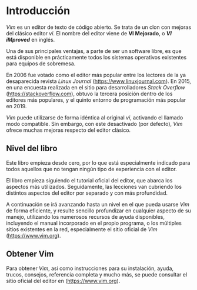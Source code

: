 # Introducción

*Vim* es un editor de texto de código abierto. Se trata de un clon con mejoras del clásico editor *vi*. El nombre del editor viene de **VI Mejorado**, o ***VI iMproved*** en inglés.

Una de sus principales ventajas, a parte de ser un software libre, es que está disponible en prácticamente todos los sistemas operativos existentes para equipos de sobremesa.

En 2006 fue votado como el editor más popular entre los lectores de la ya desaparecida revista *Linux Journal* (<https://www.linuxjournal.com>). En 2015, en una encuesta realizada en el sitio para desarrolladores *Stack Overflow* (<https://stackoverflow.com>), obtuvo la tercera posición dentro de los editores más populares, y el quinto entorno de programación más popular en 2019.

*Vim* puede utilizarse de forma idéntica al original *vi*, activando el llamado modo compatible. Sin embargo, con este desactivado (por defecto), *Vim* ofrece muchas mejoras respecto del editor clásico.

## Nivel del libro

Este libro empieza desde cero, por lo que está especialmente indicado para todos aquellos que no tengan ningún tipo de experiencia con el editor.

El libro empieza siguiendo el tutorial oficial del editor, que abarca los aspectos más utilizados. Seguidamente, las lecciones van cubriendo los distintos aspectos del editor por separado y con más profundidad.

A continuación se irá avanzando hasta un nivel en el que pueda usarse *Vim* de forma eficiente, y resulte sencillo profundizar en cualquier aspecto de su manejo, utilizando los numerosos recursos de ayuda disponibles, incluyendo el manual incorporado en el propio programa, o los múltiples sitios existentes en la red, especialmente el sitio oficial de *Vim* (<https://www.vim.org>).

## Obtener Vim

Para obtener *Vim*, así como instrucciones para su instalación, ayuda, trucos, consejos, referencia completa y mucho más, se puede consultar el sitio oficial del editor en (<https://www.vim.org>).
